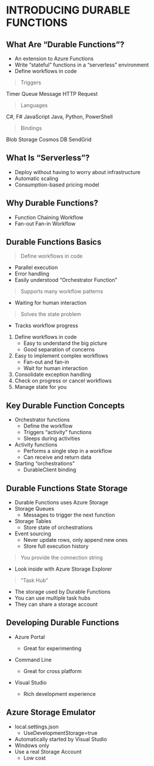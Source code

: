 # INTRODUCING DURABLE FUNCTIONS

## What Are “Durable Functions”?

- An extension to Azure Functions
- Write “stateful” functions in a “serverless” environment
- Define workflows in code

> Triggers

Timer
Queue Message
HTTP Request

> Languages

C#, F#
JavaScript
Java, Python, PowerShell

> Bindings

Blob Storage
Cosmos DB
SendGrid

## What Is “Serverless”?

- Deploy without having to worry about infrastructure
- Automatic scaling
- Consumption-based pricing model

## Why Durable Functions?

- Function Chaining Workflow
- Fan-out Fan-in Workflow

## Durable Functions Basics

> Define workflows in code

- Parallel execution
- Error handling
- Easily understood “Orchestrator Function”

> Supports many workflow patterns

- Waiting for human interaction

> Solves the state problem

- Tracks workflow progress


1. Define workflows in code
    - Easy to understand the big picture
    - Good separation of concerns
1. Easy to implement complex workflows
    - Fan-out and fan-in
    - Wait for human interaction
1. Consolidate exception handling
1. Check on progress or cancel workflows
1. Manage state for you

## Key Durable Function Concepts

-   Orchestrator functions
    - Define the workflow
    - Triggers “activity” functions
    - Sleeps during activities
-   Activity functions
    - Performs a single step in a workflow
    - Can receive and return data
-   Starting “orchestrations”
    - DurableClient binding

## Durable Functions State Storage

- Durable Functions uses Azure Storage
- Storage Queues
     - Messages to trigger the next function
- Storage Tables
     - Store state of orchestrations
- Event sourcing
     - Never update rows, only append new ones
     - Store full execution history

> You provide the connection string

- Look inside with Azure Storage Explorer

> “Task Hub”

- The storage used by Durable Functions
- You can use multiple task hubs
- They can share a storage account

## Developing Durable Functions

- Azure Portal
    - Great for experimenting

- Command Line
    - Great for cross platform

- Visual Studio
    - Rich development experience

## Azure Storage Emulator

- local.settings.json
    - UseDevelopmentStorage=true
- Automatically started by Visual Studio
- Windows only
- Use a real Storage Account
    - Low cost
